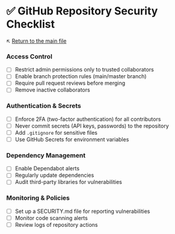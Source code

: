 # ✅ GitHub Repository Security Checklist

↖️ [Return to the main file](../README.md)

### Access Control
- [ ] Restrict admin permissions only to trusted collaborators
- [ ] Enable branch protection rules (main/master branch)
- [ ] Require pull request reviews before merging
- [ ] Remove inactive collaborators

### Authentication & Secrets
- [ ] Enforce 2FA (two-factor authentication) for all contributors
- [ ] Never commit secrets (API keys, passwords) to the repository
- [ ] Add `.gitignore` for sensitive files
- [ ] Use GitHub Secrets for environment variables

### Dependency Management
- [ ] Enable Dependabot alerts
- [ ] Regularly update dependencies
- [ ] Audit third-party libraries for vulnerabilities

### Monitoring & Policies
- [ ] Set up a SECURITY.md file for reporting vulnerabilities
- [ ] Monitor code scanning alerts
- [ ] Review logs of repository actions